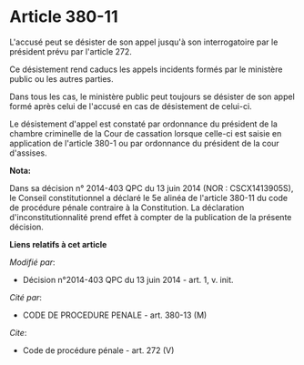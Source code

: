 # Article 380-11

L'accusé peut se désister de son appel jusqu'à son interrogatoire par le président prévu par l'article 272. 

Ce désistement rend caducs les appels incidents formés par le ministère public ou les autres parties. 

Dans tous les cas, le ministère public peut toujours se désister de son appel formé après celui de l'accusé en cas de
désistement de celui-ci. 

Le désistement d'appel est constaté par ordonnance du président de la chambre criminelle de la Cour de cassation lorsque
celle-ci est saisie en application de l'article 380-1 ou par ordonnance du président de la cour d'assises.

**Nota:**

Dans sa décision n° 2014-403 QPC du 13 juin 2014 (NOR : CSCX1413905S), le Conseil constitutionnel a déclaré le 5e alinéa de
l'article 380-11 du code de procédure pénale contraire à la Constitution. La déclaration d'inconstitutionnalité prend effet à
compter de la publication de la présente décision.

**Liens relatifs à cet article**

_Modifié par_:

  - Décision n°2014-403 QPC du 13 juin 2014 - art. 1, v. init.

_Cité par_:

  - CODE DE PROCEDURE PENALE - art. 380-13 (M)

_Cite_:

  - Code de procédure pénale - art. 272 (V)
